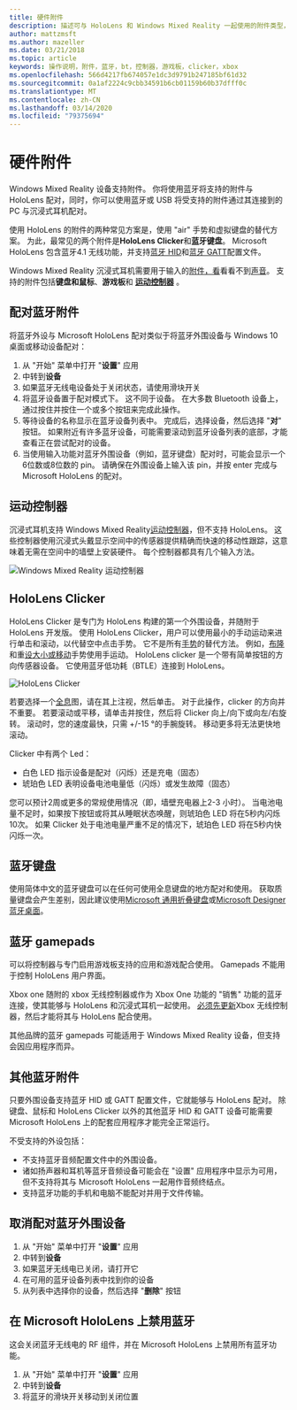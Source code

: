 ```yaml
---
title: 硬件附件
description: 描述可与 HoloLens 和 Windows Mixed Reality 一起使用的附件类型，以及如何对其进行设置。
author: mattzmsft
ms.author: mazeller
ms.date: 03/21/2018
ms.topic: article
keywords: 操作说明，附件，蓝牙，bt，控制器，游戏板，clicker，xbox
ms.openlocfilehash: 566d4217fb674057e1dc3d9791b247185bf61d32
ms.sourcegitcommit: 0a1af2224c9cbb34591b6cb01159b60b37dfff0c
ms.translationtype: MT
ms.contentlocale: zh-CN
ms.lasthandoff: 03/14/2020
ms.locfileid: "79375694"
---
```

# <a name="hardware-accessories"></a>硬件附件

Windows Mixed Reality 设备支持附件。 你将使用蓝牙将支持的附件与 HoloLens 配对，同时，你可以使用蓝牙或 USB 将受支持的附件通过其连接到的 PC 与沉浸式耳机配对。

使用 HoloLens 的附件的两种常见方案是，使用 "air" 手势和虚拟键盘的替代方案。 为此，最常见的两个附件是**HoloLens Clicker**和**蓝牙键盘**。 Microsoft HoloLens 包含蓝牙4.1 无线功能，并支持[蓝牙 HID](https://en.wikipedia.org/wiki/List_of_Bluetooth_profiles#Human_Interface_Device_Profile_.28HID.29)和[蓝牙 GATT](https://en.wikipedia.org/wiki/List_of_Bluetooth_profiles#Generic_Attribute_Profile_.28GATT.29)配置文件。

Windows Mixed Reality 沉浸式耳机需要用于输入的[附件，看](gaze-and-commit.md)看看不到[声音](voice-input.md)。 支持的附件包括**键盘和鼠标**、**游戏板**和 **[运动控制器](motion-controllers.md)** 。

## <a name="pairing-bluetooth-accessories"></a>配对蓝牙附件

将蓝牙外设与 Microsoft HoloLens 配对类似于将蓝牙外围设备与 Windows 10 桌面或移动设备配对：
1. 从 "开始" 菜单中打开 "**设置**" 应用
2. 中转到**设备**
3. 如果蓝牙无线电设备处于关闭状态，请使用滑块开关
4. 将蓝牙设备置于配对模式下。 这不同于设备。 在大多数 Bluetooth 设备上，通过按住并按住一个或多个按钮来完成此操作。
5. 等待设备的名称显示在蓝牙设备列表中。 完成后，选择设备，然后选择 "**对**" 按钮。 如果附近有许多蓝牙设备，可能需要滚动到蓝牙设备列表的底部，才能查看正在尝试配对的设备。
6. 当使用输入功能对蓝牙外围设备（例如，蓝牙键盘）配对时，可能会显示一个6位数或8位数的 pin。 请确保在外围设备上输入该 pin，并按 enter 完成与 Microsoft HoloLens 的配对。

## <a name="motion-controllers"></a>运动控制器

沉浸式耳机支持 Windows Mixed Reality[运动控制器](motion-controllers.md)，但不支持 HoloLens。 这些控制器使用沉浸式头戴显示空间中的传感器提供精确而快速的移动性跟踪，这意味着无需在空间中的墙壁上安装硬件。 每个控制器都具有几个输入方法。

![Windows Mixed Reality 运动控制器](images/winmr-ck-1080x1080-350px.jpg)

## <a name="hololens-clicker"></a>HoloLens Clicker

HoloLens Clicker 是专门为 HoloLens 构建的第一个外围设备，并随附于 HoloLens 开发版。 使用 HoloLens Clicker，用户可以使用最小的手动运动来进行单击和滚动，以代替空中点击手势。 它不是所有[手势](gaze-and-commit.md#composite-gestures)的替代方法。 例如，[布隆](system-gesture.md#bloom)和重[设大小或移动](gaze-and-commit.md#composite-gestures)手势使用手运动。 HoloLens clicker 是一个带有简单按钮的方向传感器设备。 它使用蓝牙低功耗（BTLE）连接到 HoloLens。

![HoloLens Clicker](images/hololens-clicker-500px.jpg)

若要选择一个[全息](hologram.md)图，请在其上注视，然后单击。 对于此操作，clicker 的方向并不重要。 若要滚动或平移，请单击并按住，然后将 Clicker 向上/向下或向左/右旋转。 滚动时，您的速度最快，只需 +/-15 °的手腕旋转。 移动更多将无法更快地滚动。

Clicker 中有两个 Led：
* 白色 LED 指示设备是配对（闪烁）还是充电（固态）
* 琥珀色 LED 表明设备电池电量低（闪烁）或发生故障（固态）

您可以预计2周或更多的常规使用情况（即，墙壁充电器上2-3 小时）。 当电池电量不足时，如果按下按钮或将其从睡眠状态唤醒，则琥珀色 LED 将在5秒内闪烁10次。 如果 Clicker 处于电池电量严重不足的情况下，琥珀色 LED 将在5秒内快闪烁一次。

## <a name="bluetooth-keyboards"></a>蓝牙键盘

使用简体中文的蓝牙键盘可以在任何可使用全息键盘的地方配对和使用。 获取质量键盘会产生差别，因此建议使用[Microsoft 通用折叠键盘](https://www.microsoft.com/accessories/products/keyboards/universal-foldable-keyboard/gu5-00001)或[Microsoft Designer 蓝牙桌面](https://www.microsoft.com/accessories/products/keyboards/designer-bluetooth-desktop/7n9-00001)。

## <a name="bluetooth-gamepads"></a>蓝牙 gamepads

可以将控制器与专门启用游戏板支持的应用和游戏配合使用。 Gamepads 不能用于控制 HoloLens 用户界面。

Xbox one 随附的 xbox 无线控制器或作为 Xbox One 功能的 "销售" 功能的蓝牙连接，使其能够与 HoloLens 和沉浸式耳机一起使用。 [必须先更新](https://support.xbox.com/xbox-one/accessories/update-controller-for-stereo-headset-adapter)Xbox 无线控制器，然后才能将其与 HoloLens 配合使用。

其他品牌的蓝牙 gamepads 可能适用于 Windows Mixed Reality 设备，但支持会因应用程序而异。

## <a name="other-bluetooth-accessories"></a>其他蓝牙附件

只要外围设备支持蓝牙 HID 或 GATT 配置文件，它就能够与 HoloLens 配对。 除键盘、鼠标和 HoloLens Clicker 以外的其他蓝牙 HID 和 GATT 设备可能需要 Microsoft HoloLens 上的配套应用程序才能完全正常运行。

不受支持的外设包括：
* 不支持蓝牙音频配置文件中的外围设备。
* 诸如扬声器和耳机等蓝牙音频设备可能会在 "设置" 应用程序中显示为可用，但不支持将其与 Microsoft HoloLens 一起用作音频终结点。
* 支持蓝牙功能的手机和电脑不能配对并用于文件传输。

## <a name="unpairing-a-bluetooth-peripheral"></a>取消配对蓝牙外围设备
1. 从 "开始" 菜单中打开 "**设置**" 应用
2. 中转到**设备**
3. 如果蓝牙无线电已关闭，请打开它
4. 在可用的蓝牙设备列表中找到你的设备
5. 从列表中选择你的设备，然后选择 "**删除**" 按钮

## <a name="disabling-bluetooth-on-microsoft-hololens"></a>在 Microsoft HoloLens 上禁用蓝牙

这会关闭蓝牙无线电的 RF 组件，并在 Microsoft HoloLens 上禁用所有蓝牙功能。
1. 从 "开始" 菜单中打开 "**设置**" 应用
2. 中转到**设备**
3. 将蓝牙的滑块开关移动到关闭位置
